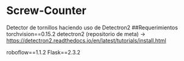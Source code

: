 # Screw-Counter
Detector de tornillos haciendo uso de Detectron2
##Requerimientos
torchvision==0.15.2
detectron2 (repositorio de meta) ->
https://detectron2.readthedocs.io/en/latest/tutorials/install.html

roboflow==1.1.2
Flask==2.3.2
